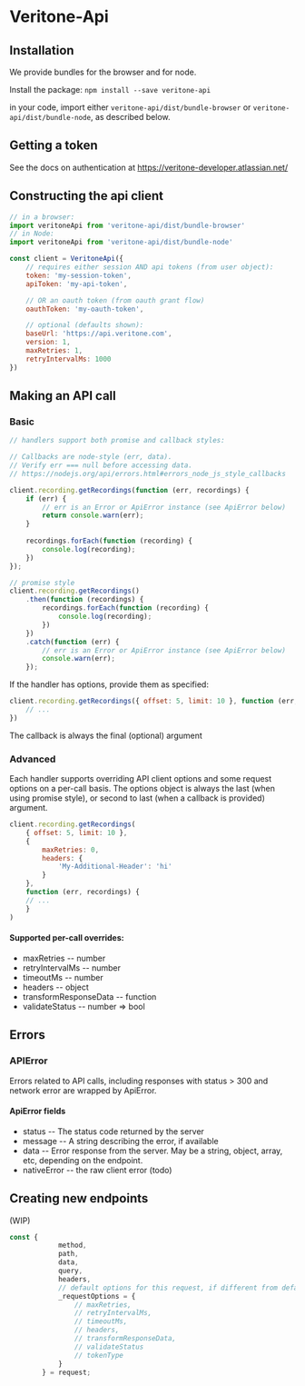 # Veritone-Api 

## Installation
We provide bundles for the browser and for node.

Install the package:
`npm install --save veritone-api`

in your code, import either `veritone-api/dist/bundle-browser` or `veritone-api/dist/bundle-node`, as described below.

## Getting a token
See the docs on authentication at https://veritone-developer.atlassian.net/

## Constructing the api client
```javascript
// in a browser:
import veritoneApi from 'veritone-api/dist/bundle-browser'
// in Node:
import veritoneApi from 'veritone-api/dist/bundle-node'

const client = VeritoneApi({
	// requires either session AND api tokens (from user object):
	token: 'my-session-token',
	apiToken: 'my-api-token',

	// OR an oauth token (from oauth grant flow)
	oauthToken: 'my-oauth-token',

	// optional (defaults shown):
	baseUrl: 'https://api.veritone.com',
	version: 1,
	maxRetries: 1,
	retryIntervalMs: 1000
})
```

## Making an API call
### Basic
```javascript
// handlers support both promise and callback styles:

// Callbacks are node-style (err, data). 
// Verify err === null before accessing data. 
// https://nodejs.org/api/errors.html#errors_node_js_style_callbacks

client.recording.getRecordings(function (err, recordings) {
	if (err) {
		// err is an Error or ApiError instance (see ApiError below)
		return console.warn(err);
	}
	
	recordings.forEach(function (recording) {
		console.log(recording);
	})  
});

// promise style
client.recording.getRecordings()
	.then(function (recordings) {
		recordings.forEach(function (recording) {
			console.log(recording);
		})  
	})
	.catch(function (err) {
		// err is an Error or ApiError instance (see ApiError below)
		console.warn(err);
	});
```

If the handler has options, provide them as specified:
```javascript
client.recording.getRecordings({ offset: 5, limit: 10 }, function (err, recordings) {
	// ...
})
```
The callback is always the final (optional) argument

### Advanced
Each handler supports overriding API client options and some request options on a per-call basis. The options object is always the last (when using promise style), or second to last (when a callback is provided) argument.

```javascript
client.recording.getRecordings(
	{ offset: 5, limit: 10 },
	{
		maxRetries: 0,
		headers: {
			'My-Additional-Header': 'hi'
		}
	}, 
	function (err, recordings) {
	// ...
	}
)
```

#### Supported per-call overrides:
* maxRetries -- number
* retryIntervalMs -- number
* timeoutMs -- number
* headers -- object
* transformResponseData -- function
* validateStatus -- number => bool

## Errors
### APIError
Errors related to API calls, including responses with status > 300 and network error are wrapped by ApiError.
#### ApiError fields
* status -- The status code returned by the server
* message -- A string describing the error, if available 
* data -- Error response from the server. May be a string, object, array, etc, depending on the endpoint.
* nativeError -- the raw client error (todo)

## Creating new endpoints
(WIP)
```javascript
const {
			method,
			path,
			data,
			query,
			headers,
			// default options for this request, if different from defaults
			_requestOptions = {
				// maxRetries,
				// retryIntervalMs,
				// timeoutMs,
				// headers,
				// transformResponseData,
				// validateStatus
				// tokenType
			}
		} = request;
```
